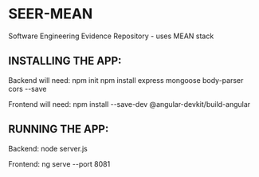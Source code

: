 # SEER-MEAN
Software Engineering Evidence Repository - uses MEAN stack

INSTALLING THE APP:
------------------------
Backend will need:
npm init
npm install express mongoose body-parser cors --save

Frontend will need:
npm install --save-dev @angular-devkit/build-angular

RUNNING THE APP:
------------------------
Backend:
node server.js

Frontend:
ng serve --port 8081
